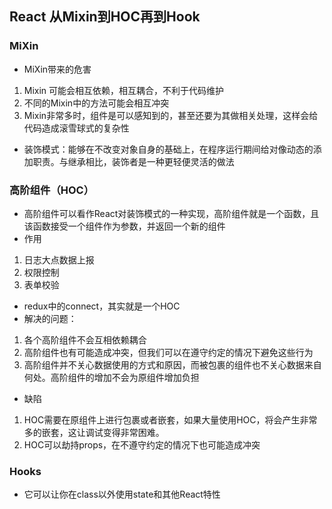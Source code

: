 ## React 从Mixin到HOC再到Hook
### MiXin
- MiXin带来的危害
1. Mixin 可能会相互依赖，相互耦合，不利于代码维护
2. 不同的Mixin中的方法可能会相互冲突
3. Mixin非常多时，组件是可以感知到的，甚至还要为其做相关处理，这样会给代码造成滚雪球式的复杂性

- 装饰模式：能够在不改变对象自身的基础上，在程序运行期间给对像动态的添加职责。与继承相比，装饰者是一种更轻便灵活的做法

### 高阶组件（HOC）
- 高阶组件可以看作React对装饰模式的一种实现，高阶组件就是一个函数，且该函数接受一个组件作为参数，并返回一个新的组件
- 作用
1. 日志大点数据上报
2. 权限控制
3. 表单校验
- redux中的connect，其实就是一个HOC
- 解决的问题：
1. 各个高阶组件不会互相依赖耦合
2. 高阶组件也有可能造成冲突，但我们可以在遵守约定的情况下避免这些行为
3. 高阶组件并不关心数据使用的方式和原因，而被包裹的组件也不关心数据来自何处。高阶组件的增加不会为原组件增加负担
- 缺陷
1. HOC需要在原组件上进行包裹或者嵌套，如果大量使用HOC，将会产生非常多的嵌套，这让调试变得非常困难。
2. HOC可以劫持props，在不遵守约定的情况下也可能造成冲突

### Hooks
- 它可以让你在class以外使用state和其他React特性
